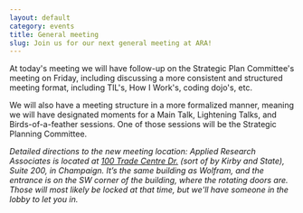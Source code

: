```yaml
---
layout: default
category: events
title: General meeting
slug: Join us for our next general meeting at ARA!
---
```


At today's meeting we will have follow-up on the Strategic Plan Committee's meeting on Friday, including discussing a more consistent and structured meeting format, including TIL's, How I Work's, coding dojo's, etc. 

We will also have a meeting structure in a more formalized manner, meaning we
will have designated moments for a Main Talk, Lightening Talks, and
Birds-of-a-feather sessions. One of those sessions will be the Strategic
Planning Committee. 

*Detailed directions to the new meeting location: Applied Research
Associates is located at <a href="http://goo.gl/maps/DM3I1">100 Trade Centre
Dr.</a> (sort of by Kirby and State), Suite 200, in Champaign. It’s the same
building as Wolfram, and the entrance is on the SW corner of the building,
where the rotating doors are. Those will most likely be locked at that time,
but we'll have someone in the lobby to let you in.*
